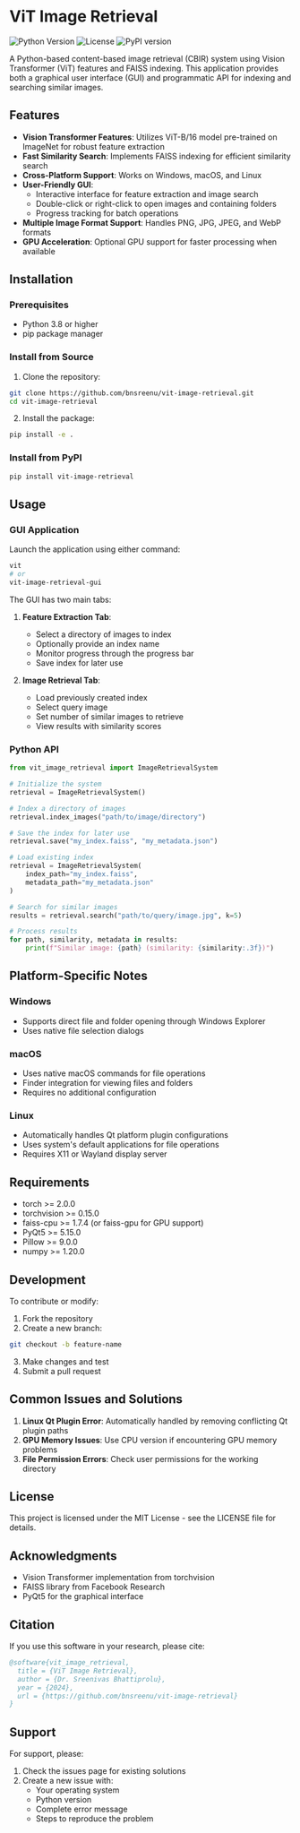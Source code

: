 # ViT Image Retrieval
![Python Version](https://img.shields.io/badge/python-3.8%2B-blue)
![License](https://img.shields.io/badge/license-MIT-green)
![PyPI version](https://img.shields.io/pypi/v/vit-image-retrieval.svg?style=flat-square)

A Python-based content-based image retrieval (CBIR) system using Vision Transformer (ViT) features and FAISS indexing. This application provides both a graphical user interface (GUI) and programmatic API for indexing and searching similar images.

## Features

- **Vision Transformer Features**: Utilizes ViT-B/16 model pre-trained on ImageNet for robust feature extraction
- **Fast Similarity Search**: Implements FAISS indexing for efficient similarity search
- **Cross-Platform Support**: Works on Windows, macOS, and Linux
- **User-Friendly GUI**: 
  - Interactive interface for feature extraction and image search
  - Double-click or right-click to open images and containing folders
  - Progress tracking for batch operations
- **Multiple Image Format Support**: Handles PNG, JPG, JPEG, and WebP formats
- **GPU Acceleration**: Optional GPU support for faster processing when available

## Installation

### Prerequisites

- Python 3.8 or higher
- pip package manager

### Install from Source

1. Clone the repository:
```bash
git clone https://github.com/bnsreenu/vit-image-retrieval.git
cd vit-image-retrieval
```

2. Install the package:
```bash
pip install -e .
```

### Install from PyPI

```bash
pip install vit-image-retrieval
```

## Usage

### GUI Application

Launch the application using either command:
```bash
vit
# or
vit-image-retrieval-gui
```

The GUI has two main tabs:

1. **Feature Extraction Tab**:
   - Select a directory of images to index
   - Optionally provide an index name
   - Monitor progress through the progress bar
   - Save index for later use

2. **Image Retrieval Tab**:
   - Load previously created index
   - Select query image
   - Set number of similar images to retrieve
   - View results with similarity scores

### Python API

```python
from vit_image_retrieval import ImageRetrievalSystem

# Initialize the system
retrieval = ImageRetrievalSystem()

# Index a directory of images
retrieval.index_images("path/to/image/directory")

# Save the index for later use
retrieval.save("my_index.faiss", "my_metadata.json")

# Load existing index
retrieval = ImageRetrievalSystem(
    index_path="my_index.faiss",
    metadata_path="my_metadata.json"
)

# Search for similar images
results = retrieval.search("path/to/query/image.jpg", k=5)

# Process results
for path, similarity, metadata in results:
    print(f"Similar image: {path} (similarity: {similarity:.3f})")
```

## Platform-Specific Notes

### Windows
- Supports direct file and folder opening through Windows Explorer
- Uses native file selection dialogs

### macOS
- Uses native macOS commands for file operations
- Finder integration for viewing files and folders
- Requires no additional configuration

### Linux
- Automatically handles Qt platform plugin configurations
- Uses system's default applications for file operations
- Requires X11 or Wayland display server

## Requirements

- torch >= 2.0.0
- torchvision >= 0.15.0
- faiss-cpu >= 1.7.4 (or faiss-gpu for GPU support)
- PyQt5 >= 5.15.0
- Pillow >= 9.0.0
- numpy >= 1.20.0

## Development

To contribute or modify:

1. Fork the repository
2. Create a new branch:
```bash
git checkout -b feature-name
```

3. Make changes and test
4. Submit a pull request

## Common Issues and Solutions

1. **Linux Qt Plugin Error**: Automatically handled by removing conflicting Qt plugin paths
2. **GPU Memory Issues**: Use CPU version if encountering GPU memory problems
3. **File Permission Errors**: Check user permissions for the working directory

## License

This project is licensed under the MIT License - see the LICENSE file for details.

## Acknowledgments

- Vision Transformer implementation from torchvision
- FAISS library from Facebook Research
- PyQt5 for the graphical interface

## Citation

If you use this software in your research, please cite:

```bibtex
@software{vit_image_retrieval,
  title = {ViT Image Retrieval},
  author = {Dr. Sreenivas Bhattiprolu},
  year = {2024},
  url = {https://github.com/bnsreenu/vit-image-retrieval}
}
```

## Support

For support, please:
1. Check the issues page for existing solutions
2. Create a new issue with:
   - Your operating system
   - Python version
   - Complete error message
   - Steps to reproduce the problem